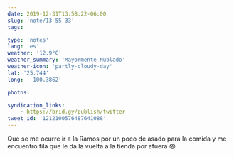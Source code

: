 ```yaml
---
date: 2019-12-31T13:58:22-06:00
slug: 'note/13-55-33'
tags:

type: 'notes'
lang: 'es'
weather: '12.9°C'
weather_summary: 'Mayormente Nublado'
weather-icon: 'partly-cloudy-day'
lat: '25.744'
long: '-100.3862'

photos:

syndication_links:
    - https://brid.gy/publish/twitter
tweet_id: '1212100576487641088'
---
```

Que se me ocurre ir a la Ramos por un poco de asado para la comida y me encuentro fila que le da la vuelta a la tienda por afuera 😨